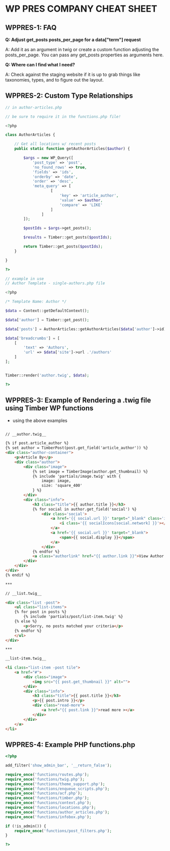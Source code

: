 # WP PRES COMPANY CHEAT SHEET

## WPPRES-1: FAQ

**Q: Adjust get_posts posts_per_page for a data["term"] request**

A: Add it as an argument in twig or create a custom function adjusting the posts_per_page. You can pass any get_posts properties as arguments here.

**Q: Where can I find what I need?**

A: Check against the staging website if it is up to grab things like taxonomies, types, and to figure out the layout.


## WPPRES-2: Custom Type Relationships

```php
// in author-articles.php

// be sure to require it in the functions.php file!

<?php

class AuthorArticles {

	// Get all locations w/ recent posts
	public static function getAuthorArticles($author) {

		$args = new WP_Query([
		    'post_type' => 'post',
		    'no_found_rows' => true,
			'fields' => 'ids',
			'orderby' => 'date',
			'order' => 'desc',
			'meta_query' => [
					[
						'key' => 'article_author',
						'value' => $author,
						'compare' => 'LIKE'
					]
				]
		]);

		$postIds = $args->get_posts();

		$results = Timber::get_posts($postIds);

		return Timber::get_posts($postIds);
	}

}

?>

// example in use
// Author Template - single-authors.php file

<?php

/* Template Name: Author */

$data = Context::getDefaultContext();

$data['author'] = Timber::get_post();

$data['posts'] = AuthorArticles::getAuthorArticles($data['author']->id);

$data['breadcrumbs'] = [
	[
		'text' => 'Authors',
		'url' => $data['site']->url .'/authors'
	]
];


Timber::render('author.twig', $data);

?>
```

## WPPRES-3: Example of Rendering a .twig file using Timber WP functions
- using the above examples

```html

// __author.twig__

{% if post.article_author %}
{% set author = TimberPost(post.get_field('article_author')) %}
<div class="author-container">
	<p>Article By</p>
	<div class="author">
		<div class="image">
			{% set image = TimberImage(author.get_thumbnail) %}
			{% include 'partials/image.twig' with {
				image: image,
				size: 'square_400'
			} %}
		</div>
		<div class="info">
			<h3 class="title">{{ author.title }}</h3>
			{% for social in author.get_field('social') %}
				<div class='social'>
					<a href='{{ social.url }}' target="_blank" class='icon'>
						<i class='{{ socialIcons[social.network] }}'></i>
					</a>
					<a href='{{ social.url }}' target="_blank">
						<span>{{ social.display }}</span>
					</a>
				</div>
			{% endfor %}
			<a class="authorlink" href="{{ author.link }}">View Author Page</a>
		</div>
	</div>
</div>
{% endif %}

***

// __list.twig__

<div class="list -post">
	<ul class="list-items">
	{% for post in posts %}
 		{% include 'partials/post/list-item.twig' %}
 	{% else %}
        <p>Sorry, no posts matched your criteria</p>
	{% endfor %}
	</ul>
</div>

***

__list-item.twig__

<li class="list-item -post tile">
	<a href="#">
		<div class="image">
			<img src="{{ post.get_thumbnail }}" alt="">
		</div>
		<div class="info">
			<h3 class="title">{{ post.title }}</h3>
			<p>{{ post.intro }}</p>
			<div class="read-more">
				<a href="{{ post.link }}">read more ></a>
			</div>
		</div>
	</a>
</li>
```

## WPPRES-4: Example PHP functions.php

```php
<?php

add_filter('show_admin_bar', '__return_false');

require_once('functions/routes.php');
require_once('functions/twig.php');
require_once('functions/theme_support.php');
require_once('functions/enqueue_scripts.php');
require_once('functions/acf.php');
require_once('functions/timber.php');
require_once('functions/context.php');
require_once('functions/locations.php');
require_once('functions/author_articles.php');
require_once('functions/infobox.php');

if (!is_admin()) {
	require_once('functions/post_filters.php');
}

?>
```
